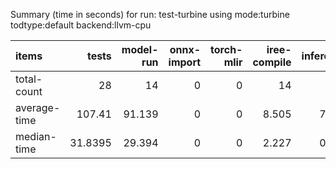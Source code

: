 Summary (time in seconds) for run: test-turbine using mode:turbine todtype:default backend:llvm-cpu

| items        |    tests |   model-run |   onnx-import |   torch-mlir |   iree-compile |   inference |
|:-------------|---------:|------------:|--------------:|-------------:|---------------:|------------:|
| total-count  |  28      |      14     |             0 |            0 |         14     |       3     |
| average-time | 107.41   |      91.139 |             0 |            0 |          8.505 |       7.767 |
| median-time  |  31.8395 |      29.394 |             0 |            0 |          2.227 |       0.219 |

